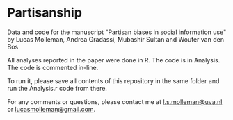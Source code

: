 # Partisanship
Data and code for the manuscript "Partisan biases in social information use" by Lucas Molleman, Andrea Gradassi, Mubashir Sultan and Wouter van den Bos

All analyses reported in the paper were done in R. The code is in Analysis. The code is commented in-line. 

To run it, please save all contents of this repository in the same folder and run the Analysis.r code from there.

For any comments or questions, please contact me at l.s.molleman@uva.nl or lucasmolleman@gmail.com.
